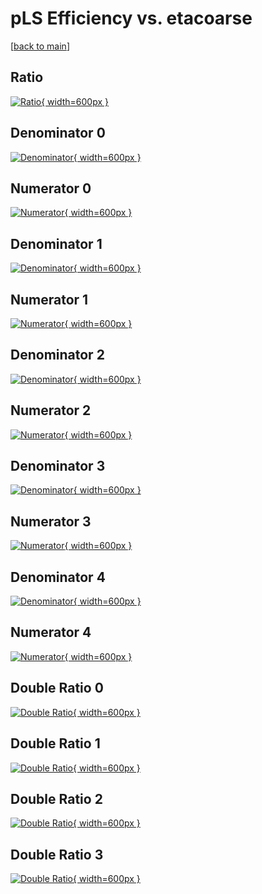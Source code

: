 # pLS Efficiency vs. etacoarse

[[back to main](./)]



## Ratio

[![Ratio](../mtv/var/pLS_xtr_0_-1_eff_etacoarse.png){ width=600px }](../mtv/var/pLS_xtr_0_-1_eff_etacoarse.pdf)

## Denominator 0

[![Denominator](../mtv/den/pLS_xtr_0_-1_eff_etacoarse_den0.png){ width=600px }](../mtv/den/pLS_xtr_0_-1_eff_etacoarse_den0.pdf)

## Numerator 0

[![Numerator](../mtv/num/pLS_xtr_0_-1_eff_etacoarse_num0.png){ width=600px }](../mtv/num/pLS_xtr_0_-1_eff_etacoarse_num0.pdf)

## Denominator 1

[![Denominator](../mtv/den/pLS_xtr_0_-1_eff_etacoarse_den1.png){ width=600px }](../mtv/den/pLS_xtr_0_-1_eff_etacoarse_den1.pdf)

## Numerator 1

[![Numerator](../mtv/num/pLS_xtr_0_-1_eff_etacoarse_num1.png){ width=600px }](../mtv/num/pLS_xtr_0_-1_eff_etacoarse_num1.pdf)

## Denominator 2

[![Denominator](../mtv/den/pLS_xtr_0_-1_eff_etacoarse_den2.png){ width=600px }](../mtv/den/pLS_xtr_0_-1_eff_etacoarse_den2.pdf)

## Numerator 2

[![Numerator](../mtv/num/pLS_xtr_0_-1_eff_etacoarse_num2.png){ width=600px }](../mtv/num/pLS_xtr_0_-1_eff_etacoarse_num2.pdf)

## Denominator 3

[![Denominator](../mtv/den/pLS_xtr_0_-1_eff_etacoarse_den3.png){ width=600px }](../mtv/den/pLS_xtr_0_-1_eff_etacoarse_den3.pdf)

## Numerator 3

[![Numerator](../mtv/num/pLS_xtr_0_-1_eff_etacoarse_num3.png){ width=600px }](../mtv/num/pLS_xtr_0_-1_eff_etacoarse_num3.pdf)

## Denominator 4

[![Denominator](../mtv/den/pLS_xtr_0_-1_eff_etacoarse_den4.png){ width=600px }](../mtv/den/pLS_xtr_0_-1_eff_etacoarse_den4.pdf)

## Numerator 4

[![Numerator](../mtv/num/pLS_xtr_0_-1_eff_etacoarse_num4.png){ width=600px }](../mtv/num/pLS_xtr_0_-1_eff_etacoarse_num4.pdf)

## Double Ratio 0

[![Double Ratio](../mtv/ratio/pLS_xtr_0_-1_eff_etacoarse_ratio0.png){ width=600px }](../mtv/ratio/pLS_xtr_0_-1_eff_etacoarse_ratio0.pdf)

## Double Ratio 1

[![Double Ratio](../mtv/ratio/pLS_xtr_0_-1_eff_etacoarse_ratio1.png){ width=600px }](../mtv/ratio/pLS_xtr_0_-1_eff_etacoarse_ratio1.pdf)

## Double Ratio 2

[![Double Ratio](../mtv/ratio/pLS_xtr_0_-1_eff_etacoarse_ratio2.png){ width=600px }](../mtv/ratio/pLS_xtr_0_-1_eff_etacoarse_ratio2.pdf)

## Double Ratio 3

[![Double Ratio](../mtv/ratio/pLS_xtr_0_-1_eff_etacoarse_ratio3.png){ width=600px }](../mtv/ratio/pLS_xtr_0_-1_eff_etacoarse_ratio3.pdf)

